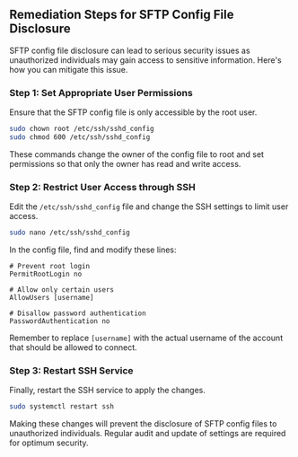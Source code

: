 

## Remediation Steps for SFTP Config File Disclosure
SFTP config file disclosure can lead to serious security issues as unauthorized individuals may gain access to sensitive information. Here's how you can mitigate this issue.

### Step 1: Set Appropriate User Permissions
Ensure that the SFTP config file is only accessible by the root user.

```bash
sudo chown root /etc/ssh/sshd_config
sudo chmod 600 /etc/ssh/sshd_config
```
These commands change the owner of the config file to root and set permissions so that only the owner has read and write access.

### Step 2: Restrict User Access through SSH
Edit the `/etc/ssh/sshd_config` file and change the SSH settings to limit user access.

```bash
sudo nano /etc/ssh/sshd_config
```
In the config file, find and modify these lines:
```
# Prevent root login
PermitRootLogin no

# Allow only certain users
AllowUsers [username]

# Disallow password authentication
PasswordAuthentication no
```
Remember to replace `[username]` with the actual username of the account that should be allowed to connect.

### Step 3: Restart SSH Service
Finally, restart the SSH service to apply the changes.

```bash
sudo systemctl restart ssh
```
Making these changes will prevent the disclosure of SFTP config files to unauthorized individuals. Regular audit and update of settings are required for optimum security. 